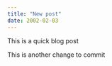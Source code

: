 ```yaml
---
title: "New post"
date: 2002-02-03
---
```


This is a quick blog post

This is another change to commit
